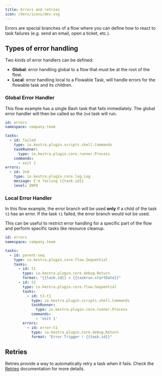 ```yaml
---
title: Errors and retries
icon: /docs/icons/dev.svg
---
```


Errors are special branches of a flow where you can define how to react to task failures (e.g. send an email, open a ticket, etc.).

## Types of error handling

Two kinds of error handlers can be defined:
* **Global**: error handling global to a flow that must be at the root of the flow.
* **Local**: error handling local to a Flowable Task, will handle errors for the flowable task and its children.


### Global Error Handler

This flow example has a single Bash task that fails immediately.
The global error handler will then be called so the `2nd` task will run.

```yaml
id: errors
namespace: company.team

tasks:
  - id: failed
    type: io.kestra.plugin.scripts.shell.Commands
    taskRunner:
      type: io.kestra.plugin.core.runner.Process
    commands:
      - exit 1
errors:
  - id: 2nd
    type: io.kestra.plugin.core.log.Log
    message: I'm failing {{task.id}}
    level: INFO
```


### Local Error Handler

In this flow example, the error branch will be used **only** if a child of the task `t2` has an error. If the task `t1` failed, the error branch would not be used.

This can be useful to restrict error handling for a specific part of the flow and perform specific tasks like resource cleanup.

```yaml
id: errors
namespace: company.team

tasks:
  - id: parent-seq
    type: io.kestra.plugin.core.flow.Sequential
    tasks:
      - id: t1
        type: io.kestra.plugin.core.debug.Return
        format: "{{task.id}} > {{taskrun.startDate}}"
      - id: t2
        type: io.kestra.plugin.core.flow.Sequential
        tasks:
          - id: t2-t1
            type: io.kestra.plugin.scripts.shell.Commands
            taskRunner:
              type: io.kestra.plugin.core.runner.Process
            commands:
              - 'exit 1'
        errors:
          - id: error-t1
            type: io.kestra.plugin.core.debug.Return
            format: "Error Trigger ! {{task.id}}"
```

## Retries

Retries provide a way to automatically retry a task when it fails. Check the [Retries](/docs/workflow-components/retries) documentation for more details.